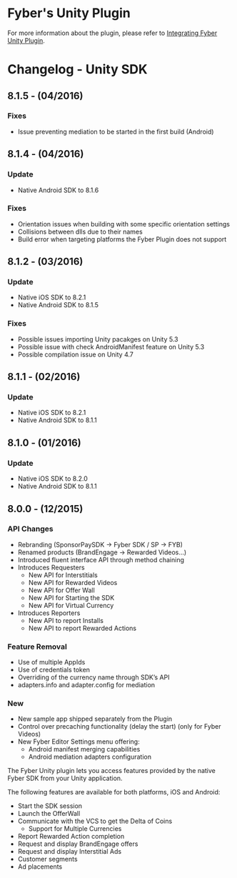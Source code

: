 # Fyber's Unity Plugin

For more information about the plugin, please refer to [Integrating Fyber Unity Plugin](http://developer.fyber.com/content/current/unity).


# Changelog - Unity SDK

## 8.1.5 - (04/2016)

### Fixes

* Issue preventing mediation to be started in the first build (Android)

## 8.1.4 - (04/2016)

### Update

* Native Android SDK to 8.1.6

### Fixes

* Orientation issues when building with some specific orientation settings
* Collisions between dlls due to their names
* Build error when targeting platforms the Fyber Plugin does not support

## 8.1.2 - (03/2016)

### Update

* Native iOS SDK to 8.2.1
* Native Android SDK to 8.1.5

### Fixes

* Possible issues importing Unity pacakges on Unity 5.3
* Possible issue with check AndroidManifest feature on Unity 5.3
* Possible compilation issue on Unity 4.7

## 8.1.1 - (02/2016)

### Update

* Native iOS SDK to 8.2.1
* Native Android SDK to 8.1.1

## 8.1.0 - (01/2016)

### Update

* Native iOS SDK to 8.2.0
* Native Android SDK to 8.1.1

## 8.0.0 - (12/2015)

### API Changes

* Rebranding (SponsorPaySDK -> Fyber SDK / SP -> FYB)
* Renamed products (BrandEngage -> Rewarded Videos…)
* Introduced fluent interface API through method chaining
* Introduces Requesters
    - New API for Interstitials
    - New API for Rewarded Videos
    - New API for Offer Wall
    - New API for Starting the SDK
    - New API for Virtual Currency
*  Introduces Reporters
    - New API to report Installs
    - New API to report Rewarded Actions

### Feature Removal

* Use of multiple AppIds
* Use of credentials token
* Overriding of the currency name through SDK’s API
* adapters.info and adapter.config for mediation


### New

* New sample app shipped separately from the Plugin
* Control over precaching functionality (delay the start) (only for Fyber Videos)
* New Fyber Editor Settings menu offering:
  * Android manifest merging capabilities
  * Android mediation adapters configuration


The Fyber Unity plugin lets you access features provided by the native Fyber SDK from your Unity application.

The following features are available for both platforms, iOS and Android:

* Start the SDK session
* Launch the OfferWall
* Communicate with the VCS to get the Delta of Coins
	* Support for Multiple Currencies
* Report Rewarded Action completion
* Request and display BrandEngage offers
* Request and display Interstitial Ads
* Customer segments
* Ad placements
